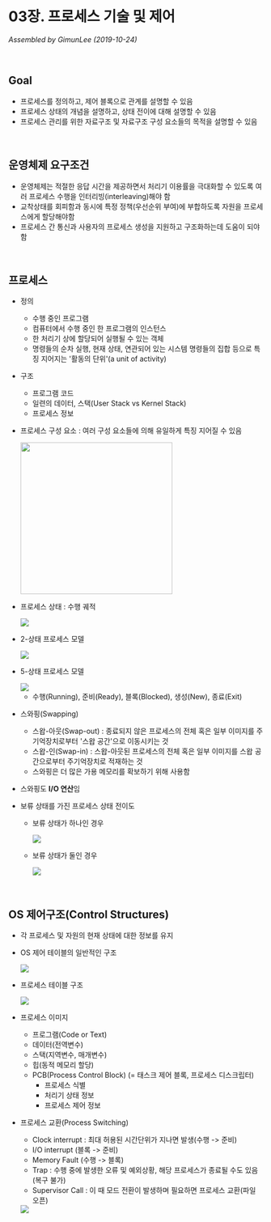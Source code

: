 # 03장. 프로세스 기술 및 제어

*Assembled by GimunLee (2019-10-24)*

<br>

## Goal

- 프로세스를 정의하고, 제어 블록으로 관계를 설명할 수 있음
- 프로세스 상태의 개념을 설명하고, 상태 전이에 대해 설명할 수 있음
- 프로세스 관리를 위한 자료구조 및 자료구조 구성 요소들의 목적을 설명할 수 있음

<br>

## 운영체제 요구조건

- 운영체제는 적절한 응답 시간을 제공하면서 처리기 이용률을 극대화할 수 있도록 여러 프로세스 수행을 인터리빙(interleaving)해야 함
- 교착상태를 회피함과 동시에 특정 정책(우선순위 부여)에 부합하도록 자원을 프로세스에게 할당해야함
- 프로세스 간 통신과 사용자의 프로세스 생성을 지원하고 구조화하는데 도움이 되야함

<br>

## 프로세스

- 정의

  - 수행 중인 프로그램
  - 컴퓨터에서 수행 중인 한 프로그램의 인스턴스
  - 한 처리기 상에 할당되어 실행될 수 있는 객체
  - 명령들의 순차 실행, 현재 상태, 연관되어 있는 시스템 명령들의 집합 등으로 특징 지어지는 '활동의 단위'(a unit of activity)

- 구조

  - 프로그램 코드
  - 일련의 데이터, 스택(User Stack vs Kernel Stack)
  - 프로세스 정보

- 프로세스 구성 요소 : 여러 구성 요소들에 의해 유일하게 특징 지어질 수 있음

  <img src="../resources/os-03-001.png" height=300>

- 프로세스 상태 : 수행 궤적

  <img src="../resources/os-03-002.png">

- 2-상태 프로세스 모델

  <img src="../resources/os-03-003.png">

- 5-상태 프로세스 모델

  <img src="../resources/os-03-004.png">

  - 수행(Running), 준비(Ready), 블록(Blocked), 생성(New), 종료(Exit)

- 스와핑(Swapping)

  - 스왑-아웃(Swap-out) : 종료되지 않은 프로세스의 전체 혹은 일부 이미지를 주기억장치로부터 '스왑 공간'으로 이동시키는 것
  - 스왑-인(Swap-in) : 스왑-아웃된 프로세스의 전체 혹은 일부 이미지를 스왑 공간으로부터 주기억장치로 적재하는 것
  - 스와핑은 더 많은 가용 메모리를 확보하기 위해 사용함
- 스와핑도 **I/O 연산**임

- 보류 상태를 가진 프로세스 상태 전이도
  
  - 보류 상태가 하나인 경우
  
    <img src="../resources/os-03-005.png">
  
  - 보류 상태가 둘인 경우
  
    <img src="../resources/os-03-006.png">

<br>

## OS 제어구조(Control Structures)

- 각 프로세스 및 자원의 현재 상태에 대한 정보를 유지

- OS 제어 테이블의 일반적인 구조

  <img src="../resources/os-03-007.png">

- 프로세스 테이블 구조

  <img src="../resources/os-03-008.png">

- 프로세스 이미지

  - 프로그램(Code or Text)
  - 데이터(전역변수)
  - 스택(지역변수, 매개변수)
  - 힙(동적 메모리 할당)
  - PCB(Process Control Block) (= 태스크 제어 블록, 프로세스 디스크립터)
    - 프로세스 식별
    - 처리기 상태 정보
    - 프로세스 제어 정보

- 프로세스 교환(Process Switching)

  - Clock interrupt : 최대 허용된 시간단위가 지나면 발생(수행 -> 준비)
  - I/O interrupt (블록 -> 준비)
  - Memory Fault (수행 -> 블록)
  - Trap : 수행 중에 발생한 오류 및 예외상황, 해당 프로세스가 종료될 수도 있음(복구 불가)
  - Supervisor Call :  이 때 모드 전환이 발생하며 필요하면 프로세스 교환(파일 오픈)

  <img src="../resources/os-03-009.png">

  



